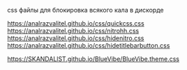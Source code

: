 css файлы для блокировка всякого кала в дискорде

https://analrazvalitel.github.io/css/quickcss.css </a>
https://analrazvalitel.github.io/css/nitrohh.css </a>
https://analrazvalitel.github.io/css/hidenitro.css </a>
https://analrazvalitel.github.io/css/hidetitlebarbutton.css </a>

https://SKANDALlST.github.io/BlueVibe/BlueVibe.theme.css
